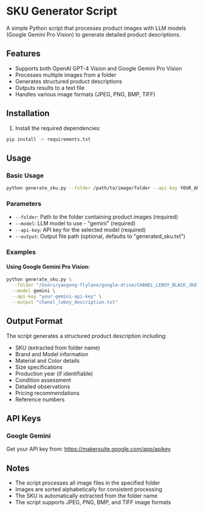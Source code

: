 # SKU Generator Script

A simple Python script that processes product images with LLM models (Google Gemini Pro Vision) to generate detailed product descriptions.

## Features

- Supports both OpenAI GPT-4 Vision and Google Gemini Pro Vision
- Processes multiple images from a folder
- Generates structured product descriptions
- Outputs results to a text file
- Handles various image formats (JPEG, PNG, BMP, TIFF)

## Installation

1. Install the required dependencies:
```bash
pip install -r requirements.txt
```

## Usage

### Basic Usage

```bash
python generate_sku.py --folder /path/to/image/folder --api-key YOUR_API_KEY
```

### Parameters

- `--folder`: Path to the folder containing product images (required)
- `--model`: LLM model to use - "gemini" (required)
- `--api-key`: API key for the selected model (required)
- `--output`: Output file path (optional, defaults to "generated_sku.txt")

### Examples


#### Using Google Gemini Pro Vision:
```bash
python generate_sku.py \
  --folder "/Users/yaogong-flylane/google-drive/CHANEL_LEBOY_BLACK_JK01450072402" \
  --model gemini \
  --api-key "your-gemini-api-key" \
  --output "chanel_leboy_description.txt"
```

## Output Format

The script generates a structured product description including:

- SKU (extracted from folder name)
- Brand and Model information
- Material and Color details
- Size specifications
- Production year (if identifiable)
- Condition assessment
- Detailed observations
- Pricing recommendations
- Reference numbers

## API Keys

### Google Gemini
Get your API key from: https://makersuite.google.com/app/apikey

## Notes

- The script processes all image files in the specified folder
- Images are sorted alphabetically for consistent processing
- The SKU is automatically extracted from the folder name
- The script supports JPEG, PNG, BMP, and TIFF image formats 